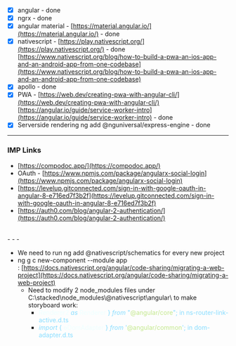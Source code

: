 * [x] angular - done
* [x] ngrx - done
* [x] angular material - [https://material.angular.io/](https://material.angular.io/) \- done
* [x] nativescript - [https://play.nativescript.org/](https://play.nativescript.org/) \- done [https://www.nativescript.org/blog/how-to-build-a-pwa-an-ios-app-and-an-android-app-from-one-codebase](https://www.nativescript.org/blog/how-to-build-a-pwa-an-ios-app-and-an-android-app-from-one-codebase)
* [x] apollo - done
* [x] PWA - [https://web.dev/creating-pwa-with-angular-cli/](https://web.dev/creating-pwa-with-angular-cli/) [https://angular.io/guide/service-worker-intro](https://angular.io/guide/service-worker-intro) \- done
* [x] Serverside rendering ng add @nguniversal/express-engine - done

- - -

### IMP Links

* [https://compodoc.app/](https://compodoc.app/)
* OAuth - [https://www.npmjs.com/package/angularx-social-login](https://www.npmjs.com/package/angularx-social-login)
* [https://levelup.gitconnected.com/sign-in-with-google-oauth-in-angular-8-e716ed7f3b2f](https://levelup.gitconnected.com/sign-in-with-google-oauth-in-angular-8-e716ed7f3b2f)
* [https://auth0.com/blog/angular-2-authentication/](https://auth0.com/blog/angular-2-authentication/)

<br>
- - -

* We need to run ng add @nativescript/schematics for every new project
* ng g c new-component --module app : [https://docs.nativescript.org/angular/code-sharing/migrating-a-web-project](https://docs.nativescript.org/angular/code-sharing/migrating-a-web-project)
    * Need to modify 2 node\_modules files under C:\stacked\node\_modules\\@nativescript\angular\ to make storyboard work:
        * <span class="colour" style="color:rgb(238, 255, 255)">Renderer2</span><span class="colour" style="color:rgb(240, 113, 120)"> </span><span class="colour" style="color:rgb(137, 221, 255)">*as*</span><span class="colour" style="color:rgb(240, 113, 120)"> </span><span class="colour" style="color:rgb(238, 255, 255)">Renderer</span><span class="colour" style="color:rgb(240, 113, 120)"> </span><span class="colour" style="color:rgb(137, 221, 255)">}</span><span class="colour" style="color:rgb(238, 255, 255)"> </span><span class="colour" style="color:rgb(137, 221, 255)">*from*</span><span class="colour" style="color:rgb(238, 255, 255)"> </span><span class="colour" style="color:rgb(137, 221, 255)">"</span><span class="colour" style="color:rgb(195, 232, 141)">@angular/core</span><span class="colour" style="color:rgb(137, 221, 255)">"; in ns-router-link-active.d.ts</span>
        * <span class="colour" style="color:rgb(137, 221, 255)">*import*</span><span class="colour" style="color:rgb(238, 255, 255)"> </span><span class="colour" style="color:rgb(137, 221, 255)">{</span><span class="colour" style="color:rgb(240, 113, 120)"> </span><span class="colour" style="color:rgb(238, 255, 255)">ɵDomAdapter</span><span class="colour" style="color:rgb(240, 113, 120)"> </span><span class="colour" style="color:rgb(137, 221, 255)">}</span><span class="colour" style="color:rgb(238, 255, 255)"> </span><span class="colour" style="color:rgb(137, 221, 255)">*from*</span><span class="colour" style="color:rgb(238, 255, 255)"> </span><span class="colour" style="color:rgb(137, 221, 255)">'</span><span class="colour" style="color:rgb(195, 232, 141)">@angular/common</span><span class="colour" style="color:rgb(137, 221, 255)">'; in dom-adapter.d.ts</span>